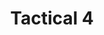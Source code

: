 ---
title: Tactical 4
type: Jeu mobile en ligne
preview: /images/preview-min/preview-tactical4.jpg
description: Pour combler votre ennui pendant le confinement nous avons développé Tactical4. C’est un jeu en ligne basé sur le jeu puissance 4. Il vous permet de créer des parties en ligne et donc de jouer à distance, avec vos amis sur n’importe quel support.
images-desktop: [
    '/images/tactical4/web/tactical-1.png',
    '/images/tactical4/web/tactical-2.png',
    '/images/tactical4/web/tactical-3.png',
    '/images/tactical4/web/tactical-4.png'
]
images-mobile: [
    '/images/tactical4/mobile/tactical-1.png',
    '/images/tactical4/mobile/tactical-2.png',
    '/images/tactical4/mobile/tactical-3.png',
    '/images/tactical4/mobile/tactical-4.png'
]
credits: ["Antoine Tardivel"]
credits-link: ["https://antoinetardivel.poeticwave.fr/projets/tactical4"]
period: 2020
site: "https://tactical4.netlify.app/"
github: "https://github.com/romaric-g/Tactical4"
tags: ["mobile","server","UI"]
highlight: true
categorie: "DEVELOPPEMENT"
---
